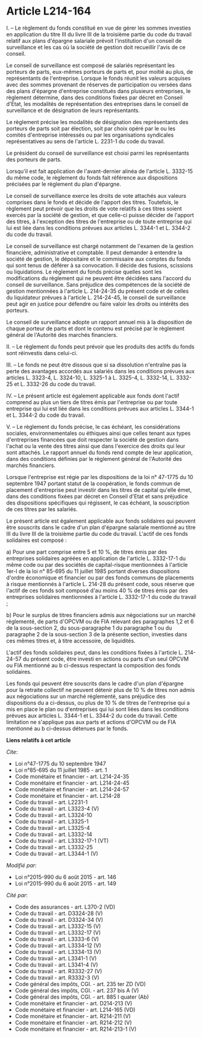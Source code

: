 # Article L214-164

I. – Le règlement du fonds constitué en vue de gérer les sommes investies en application du titre III du livre III de la
troisième partie du code du travail relatif aux plans d'épargne salariale prévoit l'institution d'un conseil de surveillance
et les cas où la société de gestion doit recueillir l'avis de ce conseil. 

Le conseil de surveillance est composé de salariés représentant les porteurs de parts, eux-mêmes porteurs de parts et, pour
moitié au plus, de représentants de l'entreprise. Lorsque le fonds réunit les valeurs acquises avec des sommes provenant de
réserves de participation ou versées dans des plans d'épargne d'entreprise constitués dans plusieurs entreprises, le
règlement détermine, dans des conditions fixées par décret en Conseil d'Etat, les modalités de représentation des entreprises
dans le conseil de surveillance et de désignation de leurs représentants. 

Le règlement précise les modalités de désignation des représentants des porteurs de parts soit par élection, soit par choix
opéré par le ou les comités d'entreprise intéressés ou par les organisations syndicales représentatives au sens de l'article
L. 2231-1 du code du travail. 

Le président du conseil de surveillance est choisi parmi les représentants des porteurs de parts. 

Lorsqu'il est fait application de l'avant-dernier alinéa de l'article L. 3332-15 du même code, le règlement du fonds fait
référence aux dispositions précisées par le règlement du plan d'épargne. 

Le conseil de surveillance exerce les droits de vote attachés aux valeurs comprises dans le fonds et décide de l'apport des
titres. Toutefois, le règlement peut prévoir que les droits de vote relatifs à ces titres soient exercés par la société de
gestion, et que celle-ci puisse décider de l'apport des titres, à l'exception des titres de l'entreprise ou de toute
entreprise qui lui est liée dans les conditions prévues aux articles L. 3344-1 et L. 3344-2 du code du travail. 

Le conseil de surveillance est chargé notamment de l'examen de la gestion financière, administrative et comptable. Il peut
demander à entendre la société de gestion, le dépositaire et le commissaire aux comptes du fonds qui sont tenus de déférer à
sa convocation. Il décide des fusions, scissions ou liquidations. Le règlement du fonds précise quelles sont les
modifications du règlement qui ne peuvent être décidées sans l'accord du conseil de surveillance. Sans préjudice des
compétences de la société de gestion mentionnées à l'article L. 214-24-35 du présent code et de celles du liquidateur prévues
à l'article L. 214-24-45, le conseil de surveillance peut agir en justice pour défendre ou faire valoir les droits ou
intérêts des porteurs. 

Le conseil de surveillance adopte un rapport annuel mis à la disposition de chaque porteur de parts et dont le contenu est
précisé par le règlement général de l'Autorité des marchés financiers. 

II. – Le règlement du fonds peut prévoir que les produits des actifs du fonds sont réinvestis dans celui-ci. 

III. – Le fonds ne peut être dissous que si sa dissolution n'entraîne pas la perte des avantages accordés aux salariés dans
les conditions prévues aux articles L. 3323-4, L. 3324-10, L. 3325-1 à L. 3325-4, L. 3332-14, L. 3332-25 et L. 3332-26 du
code du travail. 

IV. – Le présent article est également applicable aux fonds dont l'actif comprend au plus un tiers de titres émis par
l'entreprise ou par toute entreprise qui lui est liée dans les conditions prévues aux articles L. 3344-1 et L. 3344-2 du code
du travail. 

V. – Le règlement du fonds précise, le cas échéant, les considérations sociales, environnementales ou éthiques ainsi que
celles tenant aux types d'entreprises financées que doit respecter la société de gestion dans l'achat ou la vente des titres
ainsi que dans l'exercice des droits qui leur sont attachés. Le rapport annuel du fonds rend compte de leur application, dans
des conditions définies par le règlement général de l'Autorité des marchés financiers. 

Lorsque l'entreprise est régie par les dispositions de la loi n° 47-1775 du 10 septembre 1947 portant statut de la
coopération, le fonds commun de placement d'entreprise peut investir dans les titres de capital qu'elle émet, dans des
conditions fixées par décret en Conseil d'Etat et sans préjudice des dispositions spécifiques qui régissent, le cas échéant,
la souscription de ces titres par les salariés. 

Le présent article est également applicable aux fonds solidaires qui peuvent être souscrits dans le cadre d'un plan d'épargne
salariale mentionné au titre III du livre III de la troisième partie du code du travail. L'actif de ces fonds solidaires est
composé : 

a) Pour une part comprise entre 5 et 10 %, de titres émis par des entreprises solidaires agréées en application de l'article
L. 3332-17-1 du même code ou par des sociétés de capital-risque mentionnées à l'article 1er-I de la loi n° 85-695 du 11
juillet 1985 portant diverses dispositions d'ordre économique et financier ou par des fonds communs de placements à risque
mentionnés à l'article L. 214-28 du présent code, sous réserve que l'actif de ces fonds soit composé d'au moins 40 % de
titres émis par des entreprises solidaires mentionnées à l'article L. 3332-17-1 du code du travail ; 

b) Pour le surplus de titres financiers admis aux négociations sur un marché réglementé, de parts d'OPCVM ou de FIA relevant
des paragraphes 1,2 et 6 de la sous-section 2, du sous-paragraphe 1 du paragraphe 1 ou du paragraphe 2 de la sous-section 3
de la présente section, investies dans ces mêmes titres et, à titre accessoire, de liquidités. 

L'actif des fonds solidaires peut, dans les conditions fixées à l'article L. 214-24-57 du présent code, être investi en
actions ou parts d'un seul OPCVM ou FIA mentionné au b ci-dessus respectant la composition des fonds solidaires. 

Les fonds qui peuvent être souscrits dans le cadre d'un plan d'épargne pour la retraite collectif ne peuvent détenir plus de
10 % de titres non admis aux négociations sur un marché réglementé, sans préjudice des dispositions du a ci-dessus, ou plus
de 10 % de titres de l'entreprise qui a mis en place le plan ou d'entreprises qui lui sont liées dans les conditions prévues
aux articles L. 3344-1 et L. 3344-2 du code du travail. Cette limitation ne s'applique pas aux parts et actions d'OPCVM ou de
FIA mentionné au b ci-dessus détenues par le fonds.

**Liens relatifs à cet article**

_Cite_:

  - Loi n°47-1775 du 10 septembre 1947
  - Loi n°85-695 du 11 juillet 1985 - art. 1
  - Code monétaire et financier - art. L214-24-35
  - Code monétaire et financier - art. L214-24-45
  - Code monétaire et financier - art. L214-24-57
  - Code monétaire et financier - art. L214-28
  - Code du travail - art. L2231-1
  - Code du travail - art. L3323-4 (V)
  - Code du travail - art. L3324-10
  - Code du travail - art. L3325-1
  - Code du travail - art. L3325-4
  - Code du travail - art. L3332-14
  - Code du travail - art. L3332-17-1 (VT)
  - Code du travail - art. L3332-25
  - Code du travail - art. L3344-1 (V)

_Modifié par_:

  - Loi n°2015-990 du 6 août 2015 - art. 146
  - Loi n°2015-990 du 6 août 2015 - art. 149

_Cité par_:

  - Code des assurances - art. L370-2 (VD)
  - Code du travail - art. D3324-28 (V)
  - Code du travail - art. D3324-34 (V)
  - Code du travail - art. L3332-15 (V)
  - Code du travail - art. L3332-17 (V)
  - Code du travail - art. L3333-6 (V)
  - Code du travail - art. L3334-12 (V)
  - Code du travail - art. L3334-13 (V)
  - Code du travail - art. L3341-1 (V)
  - Code du travail - art. L3341-4 (V)
  - Code du travail - art. R3332-27 (V)
  - Code du travail - art. R3332-3 (V)
  - Code général des impôts, CGI. - art. 235 ter ZD (VD)
  - Code général des impôts, CGI. - art. 237 bis A (V)
  - Code général des impôts, CGI. - art. 885 I quater (Ab)
  - Code monétaire et financier - art. D214-213 (V)
  - Code monétaire et financier - art. L214-165 (VD)
  - Code monétaire et financier - art. R214-211 (V)
  - Code monétaire et financier - art. R214-212 (V)
  - Code monétaire et financier - art. R214-213-1 (V)
